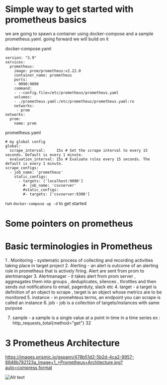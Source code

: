 # Simple way to get started with prometheus basics 


we are going to spawn a container using docker-compose and a sample prometheus.yaml. going forward we will build on it 

docker-compose.yaml

```
version: "3.9"
services:
  prometheus:
    image: prom/prometheus:v2.22.0
    container_name: prometheus
    ports:
    - 9090:9090
    command:
    - --config.file=/etc/prometheus/prometheus.yaml
    volumes:
    - ./prometheus.yaml:/etc/prometheus/prometheus.yaml:ro
    networks:
     - prom
networks:
  prom:
    name: prom
```

prometheus.yaml

```
# my global config
global:
  scrape_interval:     15s # Set the scrape interval to every 15 seconds. Default is every 1 minute.
  evaluation_interval: 15s # Evaluate rules every 15 seconds. The default is every 1 minute.
scrape_configs:
  - job_name: 'prometheus'
    static_configs:
      - targets: ['localhost:9090']
        #- job_name: 'csvserver'
        #static_configs:
        #- targets: ['csvserver:9300']

```
run `docker-compose up -d` to get started

# Some pointers on prometheus

# Basic terminologies in Prometheus

1 . Monitoring - systematic process of collecting and recording activities taking place in target project 
2. Alerting - an alert is outcome of an alerting rule in prometheus that is actively firing. Alert are sent  from prom to alertmanager
3. Alertmanager - it takes alert from prom server , aggreagates them into groups , deduplicates, silences , throttles and then sends out notifications 
   to email, pagerduty, slack etc
4. target - a target is definition of an object to scrape , target is an object whose metrics are to be monitored 
5. instance - in promehteus terms, an endpoint you can scrape is called an instance
6. job - job is a collection of targets/instances with same purpose

7. sample - a sample is a single value at a point in time in a time series 
   ex : http_requests_total{method="get"}     32


# 3 Prometheus Architecture

https://images.prismic.io/gspann/478b51d2-5b2d-4ca2-9957-8848b782123a_Image+1_+Prometheus+Architecture.jpg?auto=compress,format

![Alt text](https://images.prismic.io/gspann/478b51d2-5b2d-4ca2-9957-8848b782123a_Image+1_+Prometheus+Architecture.jpg?auto=compress,format "Prometheus Architecture")
